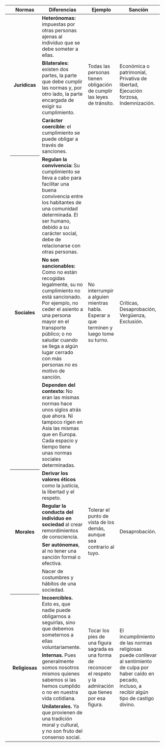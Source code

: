 
|   <th rowspan="1">Normas <th rowspan="1"> Diferencias  <th rowspan="1">Ejemplo <th rowspan="1"> Sanción 
|:--- 
|<th rowspan="3"> **Jurídicas** <td rowspan="1"> **Heterónomas:** impuestas por otras personas ajenas al individuo que se debe someter a ellas. <td rowspan="3">Todas las personas tienen obligación de cumplir las leyes de tránsito. <td rowspan="3"> Económica o patrimonial, Privativa de libertad, Ejecución forzosa, Indemnización.
|<td rowspan="1"> **Bilaterales:** existen dos partes, la parte que debe cumplir las normas y, por otro lado, la parte encargada de exigir su cumplimiento. 
|<td rowspan="1"> **Carácter coercible:** el cumplimiento se puede obligar a través de sanciones.
|<th rowspan="3">**Sociales**<td rowspan="1"> **Regulan la convivencia:** Su cumplimiento se lleva a cabo para facilitar una buena convivencia entre los habitantes de una comunidad determinada. El ser humano, debido a su carácter social, debe de relacionarse con otras personas. <td rowspan="3"> No interrumpir a alguien mientras habla. Esperar a que terminen y luego tome su turno. <td rowspan="3">Críticas, Desaprobación, Vergüenza, Exclusión.
|<td rowspan="1">**No son sancionables:** Como no están recogidas legalmente, su no cumplimiento no está sancionado. Por ejemplo, no ceder el asiento a una persona mayor en el transporte público; o no saludar cuando se llega a algún lugar cerrado con más personas no es motivo de sanción. 
|<td rowspan="1">**Dependen del contexto:** No eran las mismas normas hace unos siglos atrás que ahora. Ni tampoco rigen en Asia las mismas que en Europa. Cada espacio y tiempo tiene unas normas sociales determinadas.
|<th rowspan="4">**Morales**<td rowspan="1"> **Derivar los valores éticos** como la justicia, la libertad y el respeto. <td rowspan="4">Tolerar el punto de vista de los demás, aunque sea contrario al tuyo. <td rowspan="4">Desaprobación.
|<td rowspan="1">**Regular la conducta del individuo en sociedad** al crear remordimientos de consciencia.
|<td rowspan="1">**Ser autónomas**, al no tener una sanción formal o efectiva.
|<td rowspan="1"> Nacer de costumbres y hábitos de una sociedad. 
|<th rowspan="3"> **Religiosas** <td rowspan="1">**Incoercibles.** Esto es, que nadie puede obligarnos a seguirlas, sino que debemos someternos a ellas voluntariamente.<td rowspan="3">Tocar los pies de una figura sagrada es una forma de reconocer el respeto y la admiración que tienes por esa figura. <td rowspan="3">El incumplimiento de las normas religiosas puede conllevar al sentimiento de culpa por haber caído en pecado, incluso, a recibir algún tipo de castigo divino. 
|<td rowspan="1">**Internas.** Pues generalmente somos nosotros mismos quienes sabemos si las hemos cumplido o no en nuestra vida cotidiana.
|<td rowspan="1">**Unilaterales.** Ya que provienen de una tradición moral y cultural, y no son fruto del consenso social.

